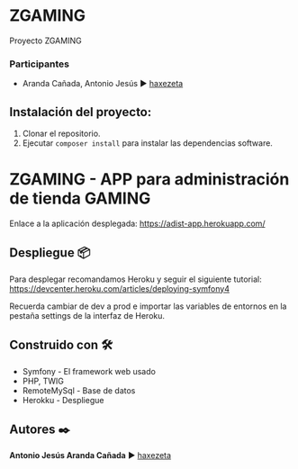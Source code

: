 # ZGAMING
Proyecto ZGAMING

### Participantes
- Aranda Cañada, Antonio Jesús ► [haxezeta](https://github.com/haxezeta)

## Instalación del proyecto:

1. Clonar el repositorio.
2. Ejecutar ``composer install`` para instalar las dependencias software.

# ZGAMING - APP para administración de tienda GAMING


Enlace a la aplicación desplegada: https://adist-app.herokuapp.com/


## Despliegue 📦

Para desplegar recomandamos Heroku y seguir el siguiente tutorial:
https://devcenter.heroku.com/articles/deploying-symfony4

Recuerda cambiar de dev a prod e importar las variables de entornos en la pestaña settings de la interfaz de Heroku.

## Construido con 🛠️

* Symfony - El framework web usado
* PHP, TWIG
* RemoteMySql - Base de datos
* Herokku - Despliegue

## Autores ✒️

**Antonio Jesús Aranda Cañada** ► [haxezeta](https://github.com/haxezeta)



